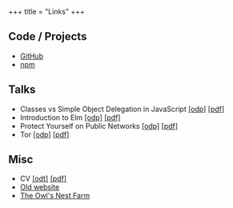 +++
title = "Links"
+++

## Code / Projects

- [GitHub]
- [npm]

## Talks

- Classes vs Simple Object Delegation in JavaScript [\[odp\]](/talks/classes_vs_simple_object_delegation_in_javascript.odp) [\[pdf\]](/talks/classes_vs_simple_object_delegation_in_javascript.pdf)
- Introduction to Elm [\[odp\]](/talks/introduction_to_elm.odp) [\[pdf\]](/talks/introduction_to_elm.pdf)
- Protect Yourself on Public Networks [\[odp\]](/talks/protect_yourself_on_public_networks.odp) [\[pdf\]](/talks/protect_yourself_on_public_networks.pdf)
- Tor [\[odp\]](/talks/tor.odp) [\[pdf\]](/talks/tor.pdf)

## Misc

- CV [\[odt\]](/docs/BenjaminToll.odt) [\[pdf\]](/docs/BenjaminToll.pdf)
- [Old website]
- [The Owl's Nest Farm]

[GitHub]: https://github.com/btoll
[npm]: https://www.npmjs.com/~benjam72

[The Owl's Nest Farm]: https://www.theowlsnestfarm.com/
[Old website]: http://www.benjamintoll.com/archive/

